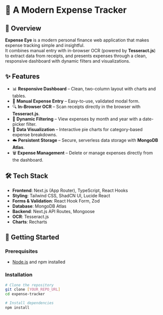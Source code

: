 # 💸 A Modern Expense Tracker  


## 📖 Overview  

**Expense Eye** is a modern personal finance web application that makes expense tracking simple and insightful.  
It combines manual entry with in-browser OCR (powered by **Tesseract.js**) to extract data from receipts, and presents expenses through a clean, responsive dashboard with dynamic filters and visualizations.  

## ✨ Features  

- 📊 **Responsive Dashboard** – Clean, two-column layout with charts and tables.  
- 📝 **Manual Expense Entry** – Easy-to-use, validated modal form.  
- 🔍 **In-Browser OCR** – Scan receipts directly in the browser with **Tesseract.js**.  
- 📅 **Dynamic Filtering** – View expenses by month and year with a date-picker filter.  
- 🎨 **Data Visualization** – Interactive pie charts for category-based expense breakdowns.  
- ☁️ **Persistent Storage** – Secure, serverless data storage with **MongoDB Atlas**.  
- 🗑️ **Expense Management** – Delete or manage expenses directly from the dashboard.  

## 🛠️ Tech Stack  

- **Frontend**: Next.js (App Router), TypeScript, React Hooks  
- **Styling**: Tailwind CSS, ShadCN UI, Lucide React  
- **Forms & Validation**: React Hook Form, Zod  
- **Database**: MongoDB Atlas  
- **Backend**: Next.js API Routes, Mongoose  
- **OCR**: Tesseract.js  
- **Charts**: Recharts  

## 🚀 Getting Started  

### Prerequisites  
- [Node.js](https://nodejs.org/) and npm installed  

### Installation  

```bash
# Clone the repository
git clone [YOUR_REPO_URL]
cd expense-tracker

# Install dependencies
npm install
